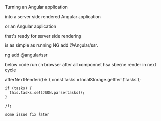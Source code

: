 Turning an Angular application

into a server side rendered Angular application

or an Angular application

that's ready for server side rendering

is as simple as running NG add @Angular/ssr.

ng add @angular/ssr

below code run on browser after all componnet hsa sbeene render in next cycle

afterNextRender(()=> {
      const tasks = localStorage.getItem('tasks');

    if (tasks) {
      this.tasks.set(JSON.parse(tasks));
    }
       
    });

    some issue fix later 

